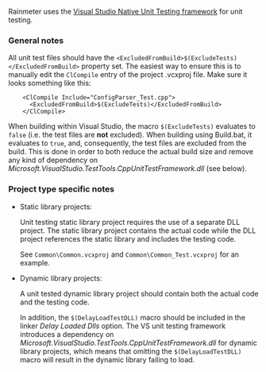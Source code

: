 Rainmeter uses the [Visual Studio Native Unit Testing framework](http://msdn.microsoft.com/en-us/library/hh598953.aspx) for unit testing.


### General notes

All unit test files should have the `<ExcludedFromBuild>$(ExcludeTests)</ExcludedFromBuild>` property set. The easiest way to ensure this is to manually edit the `ClCompile` entry of the project .vcxproj file. Make sure it looks something like this:

        <ClCompile Include="ConfigParser_Test.cpp">
          <ExcludedFromBuild>$(ExcludeTests)</ExcludedFromBuild>
        </ClCompile>

When building within Visual Studio, the macro `$(ExcludeTests)` evaluates to `false` (i.e. the test files are **not** excluded). When building using Build.bat, it evaluates to `true`, and, consequently, the test files are excluded from the build. This is done in order to both reduce the actual build size and remove any kind of dependency on *Microsoft.VisualStudio.TestTools.CppUnitTestFramework.dll* (see below).


### Project type specific notes

* Static library projects:

    Unit testing static library project requires the use of a separate DLL project. The static library project contains the actual code while the DLL project references the static library and includes the testing code.

    See `Common\Common.vcxproj` and `Common\Common_Test.vcxproj` for an example.

* Dynamic library projects:

    A unit tested dynamic library project should contain both the actual code and the testing code.

    In addition, the `$(DelayLoadTestDLL)` macro should be included in the linker *Delay Loaded Dlls* option. The VS unit testing framework introduces a dependency on *Microsoft.VisualStudio.TestTools.CppUnitTestFramework.dll* for dynamic library projects, which means that omitting the `$(DelayLoadTestDLL)` macro will result in the dynamic library failing to load.
